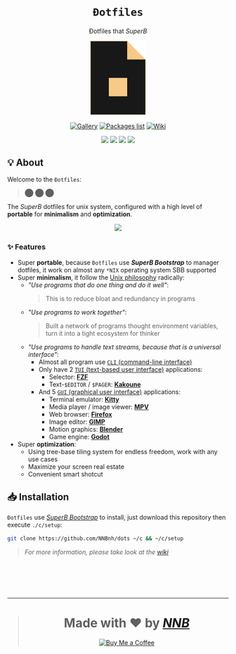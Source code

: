 <h1 align="center"><code>Đotfiles</code></h1>
<p align="center">Đotfiles that <i>SuperB</i></p>
<p align="center"><img width="25%" src="extra/logo.png"></p>
<p align="center"><a href="https://github.com/NNBnh/dots/discussions/7"><img src="https://img.shields.io/badge/gallery%20-%23F7CA88.svg?style=for-the-badge" alt="Gallery"></a> <a href="packageslist"><img src="https://img.shields.io/badge/packages_list%20-%23F7CA88.svg?style=for-the-badge" alt="Packages list"></a> <a href="https://github.com/NNBnh/dots/wiki"><img src="https://img.shields.io/badge/wiki%20-%23F7CA88.svg?style=for-the-badge" alt="Wiki"></a></p>
<p align="center"><a href="https://github.com/NNBnh/dots/watchers"><img src="https://img.shields.io/github/watchers/NNBnh/dots?labelColor=585858&color=F7CA88&style=flat-square"></a> <a href="https://github.com/NNBnh/dots/stargazers"><img src="https://img.shields.io/github/stars/NNBnh/dots?labelColor=585858&color=F7CA88&style=flat-square"></a> <a href="https://github.com/NNBnh/dots/network/members"><img src="https://img.shields.io/github/forks/NNBnh/dots?labelColor=585858&color=F7CA88&style=flat-square"></a> <a href="https://github.com/NNBnh/dots/issues"><img src="https://img.shields.io/github/issues/NNBnh/dots?labelColor=585858&color=F7CA88&style=flat-square"></a></p>

## 💡 About
Welcome to the `Đotfiles`:

> ⬤ ⬤ ⬤

The *SuperB* dotfiles for unix system, configured with a high level of **portable** for **minimalism** and **optimization**.

<p align="center"><img src="https://user-images.githubusercontent.com/43980777/108480424-85941700-72c9-11eb-8380-89ddb5202607.png"></p>

### ✨ Features
- Super **portable**, because `Đotfiles` use ***SuperB Bootstrap*** to manager dotfiles, it work on almost any `*NIX` operating system SBB supported
- Super **minimalism**, it follow the [Unix philosophy](https://en.wikipedia.org/wiki/Unix_philosophy) radically:
  - *"Use programs that do one thing and do it well"*:
    > This is to reduce bloat and redundancy in programs
  - *"Use programs to work together"*:
    > Built a network of programs thought environment variables, turn it into a tight ecosystem for thinker
  - *"Use programs to handle text streams, because that is a universal interface"*:
    - Almost all program use [`CLI` (command-line interface)](https://en.wikipedia.org/wiki/Command-line_interface)
    - Only have 2 [`TUI` (text-based user interface)](https://en.wikipedia.org/wiki/Text-based_user_interface) applications:
      - Selector: [**FZF**](https://github.com/NNBnh/dots/wiki/which#selector)
      - Text-`$EDITOR` / `$PAGER`: [**Kakoune**](https://github.com/NNBnh/dots/wiki/which#text-editor)
    - And 5 [`GUI` (graphical user interface)](https://en.wikipedia.org/wiki/Graphical_user_interface) applications:
      - Terminal emulator: [**Kitty**](https://github.com/NNBnh/dots/wiki/which#terminal-emulator)
      - Media player / image viewer: [**MPV**](https://github.com/NNBnh/dots/wiki/which#image-viewer)
      - Web browser: [**Firefox**](https://github.com/NNBnh/dots/wiki/which#web-browser)
      - Image editor: [**GIMP**](https://github.com/NNBnh/dots/wiki/which#image-editor)
      - Motion graphics: [**Blender**](https://github.com/NNBnh/dots/wiki/which#motion-graphics)
      - Game engine: [**Godot**](https://github.com/NNBnh/dots/wiki/which#game-engine)
- Super **optimization**:
  - Using tree-base tiling system for endless freedom, work with any use cases
  - Maximize your screen real estate
  - Convenient smart shotcut

## 📥 Installation
`Đotfiles` use [*SuperB Bootstrap*](https://github.com/NNBnh/superb-bootstrap) to install, just download this repository then execute `./c/setup`:

```sh
git clone https://github.com/NNBnh/dots ~/c && ~/c/setup
```

> *For more information, please take look at the [wiki](https://github.com/NNBnh/dots/wiki)*

<br><br><br><br>

---

> <h1 align="center">Made with ❤️ by <a href="https://github.com/NNBnh"><i>NNB</i></a></h1>
>
> <p align="center"><a href="https://www.buymeacoffee.com/nnbnh"><img src="https://img.shields.io/badge/buy_me_a_coffee%20-%23F7CA88.svg?logo=buy-me-a-coffee&logoColor=333333&style=for-the-badge" alt="Buy Me a Coffee"></p>

